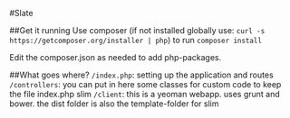 #Slate

##Get it running
Use composer (if not installed globally use: `curl -s https://getcomposer.org/installer | php`) to run `composer install`

Edit the composer.json as needed to add php-packages.

##What goes where?
`/index.php`: setting up the application and routes
`/controllers`: you can put in here some classes for custom code to keep the file index.php slim
`/client`: this is a yeoman webapp. uses grunt and bower. the dist folder is also the template-folder for slim

